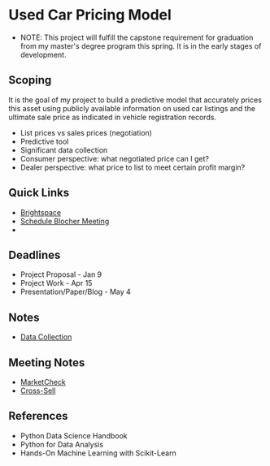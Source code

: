 # Used Car Pricing Model

- NOTE: This project will fulfill the capstone requirement for graduation from my master's degree program this spring. It is in the early stages of development.

## Scoping

It is the goal of my project to build a predictive model that accurately prices this asset using publicly available information on used car listings and the ultimate sale price as indicated in vehicle registration records.

- List prices vs sales prices (negotiation)
- Predictive tool
- Significant data collection
- Consumer perspective: what negotiated price can I get?
- Dealer perspective: what price to list to meet certain profit margin?

## Quick Links
- [Brightspace](https://brightspace.vanderbilt.edu/d2l/home/396809)
- [Schedule Blocher Meeting](https://calendly.com/jesse-blocher/)
- []()

## Deadlines
- Project Proposal - Jan 9
- Project Work - Apr 15
- Presentation/Paper/Blog - May 4

## Notes
- [Data Collection](data_collection.md)

## Meeting Notes
- [MarketCheck](market_check.md)
- [Cross-Sell](cross_sell.md)

## References
- Python Data Science Handbook
- Python for Data Analysis
- Hands-On Machine Learning with Scikit-Learn
